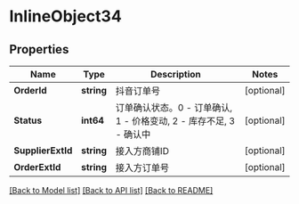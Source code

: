 # InlineObject34

## Properties

Name | Type | Description | Notes
------------ | ------------- | ------------- | -------------
**OrderId** | **string** | 抖音订单号 | [optional] 
**Status** | **int64** | 订单确认状态。0 - 订单确认, 1 - 价格变动, 2 - 库存不足, 3 - 确认中 | [optional] 
**SupplierExtId** | **string** | 接入方商铺ID | [optional] 
**OrderExtId** | **string** | 接入方订单号 | [optional] 

[[Back to Model list]](../README.md#documentation-for-models) [[Back to API list]](../README.md#documentation-for-api-endpoints) [[Back to README]](../README.md)


